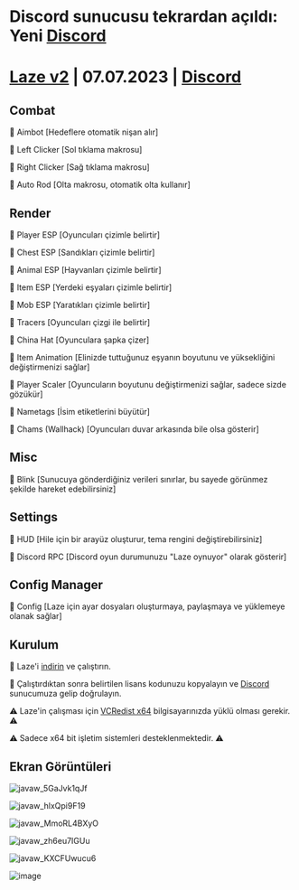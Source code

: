# Discord sunucusu tekrardan açıldı: Yeni [Discord](https://discord.com/invite/laze)

# [Laze v2](https://github.com/aaleaf/Laze-v2/releases/tag/Laze) | 07.07.2023 | [Discord](https://discord.com/invite/laze)
## Combat

🔰 Aimbot [Hedeflere otomatik nişan alır]

🔰 Left Clicker [Sol tıklama makrosu]

🔰 Right Clicker [Sağ tıklama makrosu]

🔰 Auto Rod [Olta makrosu, otomatik olta kullanır]

## Render

🔰 Player ESP [Oyuncuları çizimle belirtir]

🔰 Chest ESP [Sandıkları çizimle belirtir]

🔰 Animal ESP [Hayvanları çizimle belirtir]

🔰 Item ESP [Yerdeki eşyaları çizimle belirtir]

🔰 Mob ESP [Yaratıkları çizimle belirtir]

🔰 Tracers [Oyuncuları çizgi ile belirtir]

🔰 China Hat [Oyunculara şapka çizer]

🔰 Item Animation [Elinizde tuttuğunuz eşyanın boyutunu ve yüksekliğini değiştirmenizi sağlar]

🔰 Player Scaler [Oyuncuların boyutunu değiştirmenizi sağlar, sadece sizde gözükür]

🔰 Nametags [İsim etiketlerini büyütür]

🔰 Chams (Wallhack) [Oyuncuları duvar arkasında bile olsa gösterir]

## Misc

🔰 Blink [Sunucuya gönderdiğiniz verileri sınırlar, bu sayede görünmez şekilde hareket edebilirsiniz]

## Settings

🔰 HUD [Hile için bir arayüz oluşturur, tema rengini değiştirebilirsiniz]

🔰 Discord RPC [Discord oyun durumunuzu "Laze oynuyor" olarak gösterir]

## Config Manager

🔰 Config [Laze için ayar dosyaları oluşturmaya, paylaşmaya ve yüklemeye olanak sağlar]

## Kurulum

💠 Laze'i [indirin](https://github.com/aaleaf/Laze-v2/releases/download/Laze/Laze.Loader.exe) ve çalıştırın.

💠 Çalıştırdıktan sonra belirtilen lisans kodunuzu kopyalayın ve [Discord](https://discord.gg/laze) sunucumuza gelip doğrulayın.

⚠️ Laze'in çalışması için [VCRedist x64](https://aka.ms/vs/17/release/vc_redist.x64.exe) bilgisayarınızda yüklü olması gerekir. ⚠️

⚠️ Sadece x64 bit işletim sistemleri desteklenmektedir. ⚠️

## Ekran Görüntüleri
![javaw_5GaJvk1qJf](https://user-images.githubusercontent.com/45121448/236621760-9ef6b2a3-9402-41f9-b646-3aba4fe4f89d.png)

![javaw_hlxQpi9F19](https://user-images.githubusercontent.com/45121448/236621765-f105d090-6b4b-4e6d-b3d2-b2472b1d61de.png)

![javaw_MmoRL4BXyO](https://user-images.githubusercontent.com/45121448/236621766-e59ac573-7c5f-4869-83e6-85326b109f2e.png)

![javaw_zh6eu7IGUu](https://user-images.githubusercontent.com/45121448/236621768-38614743-5b53-4ce5-a233-764afb056144.png)

![javaw_KXCFUwucu6](https://user-images.githubusercontent.com/45121448/236621770-3b6860f4-779b-4f73-be6a-dda4dde6d0ad.png)

![image](https://user-images.githubusercontent.com/45121448/236621787-5c6232fa-358f-40b5-a2df-bfe328d6b701.png)
